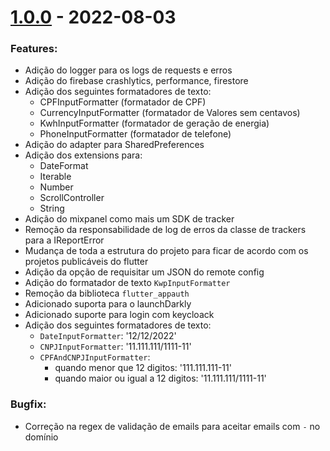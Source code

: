 # [1.0.0] - 2022-08-03

### Features:
- Adição do logger para os logs de requests e erros
- Adição do firebase crashlytics, performance, firestore
- Adição dos seguintes formatadores de texto:
   - CPFInputFormatter (formatador de CPF)
   - CurrencyInputFormatter (formatador de Valores sem centavos)
   - KwhInputFormatter (formatador de geração de energia)
   - PhoneInputFormatter (formatador de telefone)
- Adição do adapter para SharedPreferences 
- Adição dos extensions para:
   -  DateFormat
   - Iterable
   - Number
   - ScrollController
   - String
- Adição do mixpanel como mais um SDK de tracker 
- Remoção da responsabilidade de log de erros da classe de trackers para a IReportError
- Mudança de toda a estrutura do projeto para ficar de acordo com os projetos publicáveis do flutter
- Adição da opção de requisitar um JSON do remote config 
- Adição do formatador de texto `KwpInputFormatter`
- Remoção da biblioteca `flutter_appauth`
- Adicionado suporta para o launchDarkly
- Adicionado suporte para login com keycloack
- Adição dos seguintes formatadores de texto:
  - `DateInputFormatter`: '12/12/2022'
  - `CNPJInputFormatter`: '11.111.111/1111-11'
  - `CPFAndCNPJInputFormatter`: 
    - quando menor que 12 digitos: '111.111.111-11'
    - quando maior ou igual a 12 digitos: '11.111.111/1111-11'

### Bugfix:
- Correção na regex de validação de emails para aceitar emails com `-` no domínio

[1.0.0]: https://github.com/PhillipiLino/flutter-commons-tools-sdk/releases/tag/1.0.0